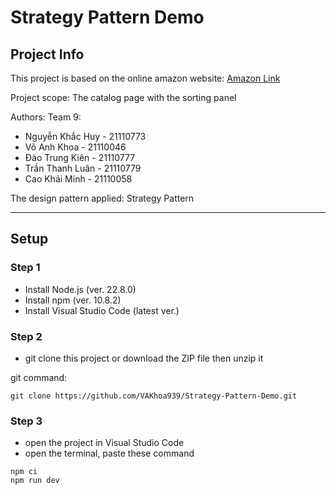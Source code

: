 # Strategy Pattern Demo

## Project Info

This project is based on the online amazon website:
[Amazon Link](https://www.amazon.com/)

Project scope: The catalog page with the sorting panel

Authors: Team 9:

- Nguyễn Khắc Huy - 21110773
- Võ Anh Khoa - 21110046
- Đào Trung Kiên - 21110777
- Trần Thanh Luân - 21110779
- Cao Khải Minh - 21110058

The design pattern applied: Strategy Pattern

---

## Setup

### Step 1

- Install Node.js (ver. 22.8.0)
- Install npm (ver. 10.8.2)
- Install Visual Studio Code (latest ver.)

### Step 2

- git clone this project or download the ZIP file then unzip it

git command:

```git
git clone https://github.com/VAKhoa939/Strategy-Pattern-Demo.git
```

### Step 3

- open the project in Visual Studio Code
- open the terminal, paste these command

```npm
npm ci
npm run dev
```
